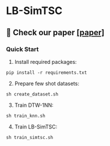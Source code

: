 # LB-SimTSC

## :tada: Check our paper [[paper]](https://arxiv.org/abs/2301.04838)

### Quick Start 
1. Install required packages:
``` 
pip install -r requirements.txt
```
2. Prepare few shot datasets:
``` 
sh create_dataset.sh
```
3. Train DTW-1NN:
```
sh train_knn.sh
```
4. Train LB-SimTSC:
```
sh train_simtsc.sh
```
